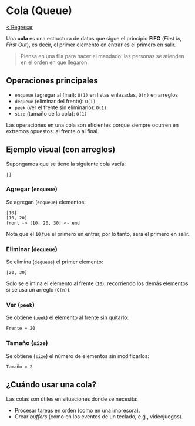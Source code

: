 # Cola (Queue)

[< Regresar](/)

Una **cola** es una estructura de datos que sigue el principio **FIFO** (*First In, First Out*), es decir, el primer elemento en entrar es el primero en salir.

> Piensa en una fila para hacer el mandado: las personas se atienden en el orden en que llegaron.

## Operaciones principales

- `enqueue` (agregar al final): `O(1)` en listas enlazadas, `O(n)` en arreglos
- `dequeue` (eliminar del frente): `O(1)`
- `peek` (ver el frente sin eliminarlo): `O(1)`
- `size` (tamaño de la cola): `O(1)`

Las operaciones en una cola son eficientes porque siempre ocurren en extremos opuestos: al frente o al final.

## Ejemplo visual (con arreglos)

Supongamos que se tiene la siguiente cola vacía:

```
[]
```

### Agregar (`enqueue`)

Se agregan (`enqueue`) elementos:

```
[10]
[10, 20]
front -> [10, 20, 30] <- end
```

Nota que el `10` fue el primero en entrar, por lo tanto, será el primero en salir.

### Eliminar (`dequeue`)

Se elimina (`dequeue`) el primer elemento:

```
[20, 30]
```

Solo se elimina el elemento al frente (`10`), recorriendo los demás elementos si se usa un arreglo (`O(n)`).

### Ver (`peek`)

Se obtiene (`peek`) el elemento al frente sin quitarlo:

```
Frente = 20
```

### Tamaño (`size`)

Se obtiene (`size`) el número de elementos sin modificarlos:

```
Tamaño = 2
```

## ¿Cuándo usar una cola?

Las colas son útiles en situaciones donde se necesita:

- Procesar tareas en orden (como en una impresora).
- Crear *buffers* (como en los eventos de un teclado, e.g., videojuegos).

